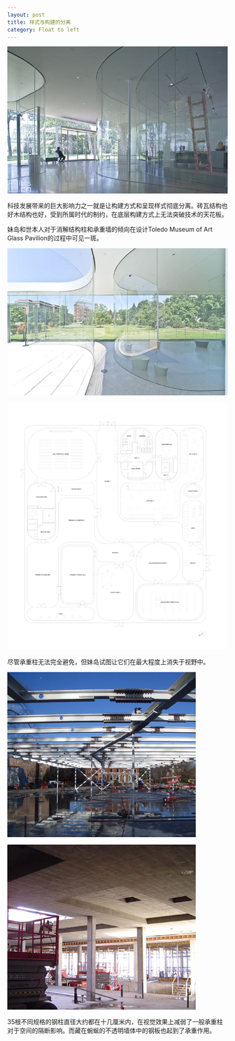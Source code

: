 ```yaml
---
layout: post
title: 样式与构建的分离
category: Float to left
---
```


![glasshouse](/images/glasshouse.jpg "glasshouse")

科技发展带来的巨大影响力之一就是让构建方式和呈现样式彻底分离。砖瓦结构也好木结构也好，受到所属时代的制约，在底层构建方式上无法突破技术的天花板。

妹岛和世本人对于消解结构柱和承重墙的倾向在设计Toledo Museum of Art Glass Pavilion的过程中可见一斑。

![glasshouse1](/images/glasshouse1.jpg "glasshouse1")

![glasshouse2](/images/glasshouse2.jpg "glasshouse2")

尽管承重柱无法完全避免，但妹岛试图让它们在最大程度上消失于视野中。

![glasshouse3](/images/glasshouse3.jpg "glasshouse3")

![glasshouse4](/images/glasshouse4.jpg "glasshouse4")

35根不同规格的钢柱直径大约都在十几厘米内，在视觉效果上减弱了一般承重柱对于空间的隔断影响。而藏在蜿蜒的不透明墙体中的钢板也起到了承重作用。
